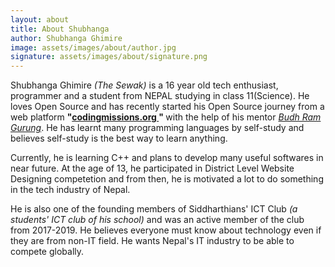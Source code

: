 ```yaml
---
layout: about
title: About Shubhanga
author: Shubhanga Ghimire
image: assets/images/about/author.jpg
signature: assets/images/about/signature.png
---
```


Shubhanga Ghimire <i>(The Sewak) </i> is a 16 year old tech enthusiast, programmer and a student from NEPAL studying in class 11(Science). He loves Open Source and has recently started his Open Source journey from a web platform <b> "<a href ="https://codingmissions.org">codingmissions.org </a>" </b> with the help of his mentor <a href = "https://linkedin.com/in/coolbrg"><i>Budh Ram Gurung</i></a>. He has learnt many programming languages by self-study and believes self-study is the best way to learn anything.

Currently, he is learning C++ and plans to develop many useful softwares in near future. At the age of 13, he participated in District Level Website Designing competetion and from then, he is motivated a lot to do something in the tech industry of Nepal.

He is also one of the founding members of Siddharthians' ICT Club <i>(a students' ICT club of his school)</i> and was an active member of the club from 2017-2019. He believes everyone must know about technology even if they are from non-IT field. He wants Nepal's IT industry to be able to compete globally.
